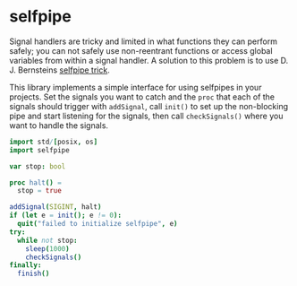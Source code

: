 selfpipe
========

Signal handlers are tricky and limited in what functions they can perform
safely; you can not safely use non-reentrant functions or access global
variables from within a signal handler. A solution to this problem is to use
D. J. Bernsteins [selfpipe trick](https://cr.yp.to/docs/selfpipe.html).

This library implements a simple interface for using selfpipes in your projects.
Set the signals you want to catch and the `proc` that each of the signals should
trigger with `addSignal`, call `init()` to set up the non-blocking pipe and
start listening for the signals, then call `checkSignals()` where you want to
handle the signals.

```nim
import std/[posix, os]
import selfpipe

var stop: bool

proc halt() =
  stop = true

addSignal(SIGINT, halt)
if (let e = init(); e != 0):
  quit("failed to initialize selfpipe", e)
try:
  while not stop:
    sleep(1000)
    checkSignals()
finally:
  finish()
```
